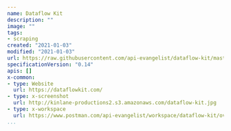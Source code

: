 ```yaml
---
name: Dataflow Kit
description: ""
image: ""
tags:
- scraping
created: "2021-01-03"
modified: "2021-01-03"
url: https://raw.githubusercontent.com/api-evangelist/dataflow-kit/master/apis.json
specificationVersion: "0.14"
apis: []
x-common:
- type: Website
  url: https://dataflowkit.com/
- type: x-screenshot
  url: http://kinlane-productions2.s3.amazonaws.com/dataflow-kit.jpg
- type: x-workspace
  url: https://www.postman.com/api-evangelist/workspace/dataflow-kit/overview
...
```

